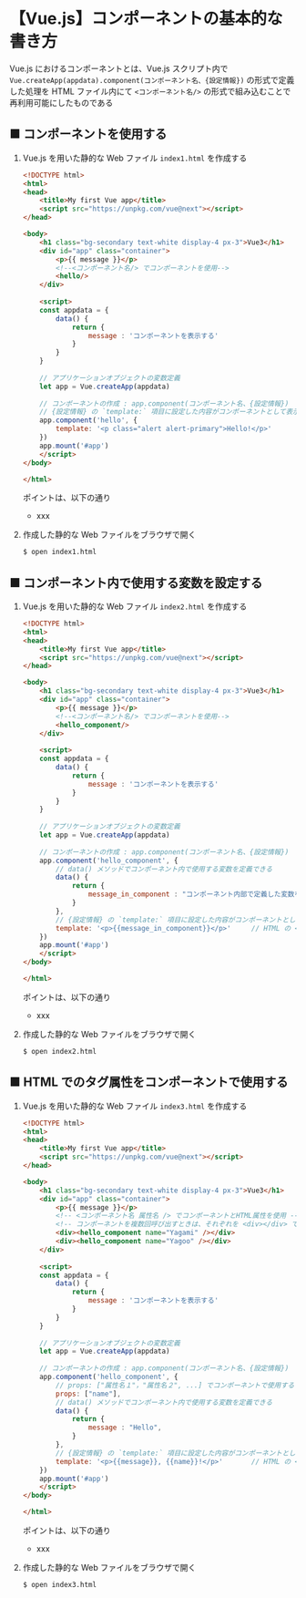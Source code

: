 # 【Vue.js】コンポーネントの基本的な書き方

Vue.js におけるコンポーネントとは、Vue.js スクリプト内で `Vue.createApp(appdata).component(コンポーネント名、{設定情報})` の形式で定義した処理を HTML ファイル内にて `<コンポーネント名/>` の形式で組み込むことで再利用可能にしたものである

## ■ コンポーネントを使用する

1. Vue.js を用いた静的な Web ファイル `index1.html` を作成する
	```html
	<!DOCTYPE html>
	<html>
	<head>
		<title>My first Vue app</title>
		<script src="https://unpkg.com/vue@next"></script>
	</head>

	<body>
		<h1 class="bg-secondary text-white display-4 px-3">Vue3</h1>
		<div id="app" class="container">
			<p>{{ message }}</p>
			<!--<コンポーネント名/> でコンポーネントを使用-->
			<hello/>
		</div>
		
		<script>
		const appdata = {
			data() {
				return {
					message : 'コンポーネントを表示する'
				}
			}
		}
		
		// アプリケーションオブジェクトの変数定義
		let app = Vue.createApp(appdata)
		
		// コンポーネントの作成 : app.component(コンポーネント名、{設定情報})
		// {設定情報} の `template:` 項目に設定した内容がコンポーネントとして表示される
		app.component('hello', {
			template: '<p class="alert alert-primary">Hello!</p>'		// HTML の <p></p> タグで文字列 "Hello!" を表示
		})
		app.mount('#app')
		</script>
	</body>

	</html>
	```

	ポイントは、以下の通り

	- xxx

1. 作成した静的な Web ファイルをブラウザで開く
	```sh
	$ open index1.html
	```

## ■ コンポーネント内で使用する変数を設定する

1. Vue.js を用いた静的な Web ファイル `index2.html` を作成する
	```html
	<!DOCTYPE html>
	<html>
	<head>
		<title>My first Vue app</title>
		<script src="https://unpkg.com/vue@next"></script>
	</head>

	<body>
		<h1 class="bg-secondary text-white display-4 px-3">Vue3</h1>
		<div id="app" class="container">
			<p>{{ message }}</p>
			<!--<コンポーネント名/> でコンポーネントを使用-->
			<hello_component/>
		</div>
		
		<script>
		const appdata = {
			data() {
				return {
					message : 'コンポーネントを表示する'
				}
			}
		}
		
		// アプリケーションオブジェクトの変数定義
		let app = Vue.createApp(appdata)
		
		// コンポーネントの作成 : app.component(コンポーネント名、{設定情報})
		app.component('hello_component', {
			// data() メソッドでコンポーネント内で使用する変数を定義できる
			data() {
				return {
					message_in_component : "コンポーネント内部で定義した変数を表示",
				}
			},
			// {設定情報} の `template:` 項目に設定した内容がコンポーネントとして表示される
			template: '<p>{{message_in_component}}</p>'		// HTML の <p></p> タグで data() で return した変数文字列 "Hello!" を表示
		})
		app.mount('#app')
		</script>
	</body>

	</html>
	```
    
	ポイントは、以下の通り

	- xxx

1. 作成した静的な Web ファイルをブラウザで開く
	```sh
	$ open index2.html
	```

## ■ HTML でのタグ属性をコンポーネントで使用する

1. Vue.js を用いた静的な Web ファイル `index3.html` を作成する
	```html
	<!DOCTYPE html>
	<html>
	<head>
		<title>My first Vue app</title>
		<script src="https://unpkg.com/vue@next"></script>
	</head>

	<body>
		<h1 class="bg-secondary text-white display-4 px-3">Vue3</h1>
		<div id="app" class="container">
			<p>{{ message }}</p>
			<!-- <コンポーネント名 属性名 /> でコンポーネントとHTML属性を使用 -->
			<!-- コンポーネントを複数回呼び出すときは、それぞれを <div></div> で囲む必要がある？ -->
			<div><hello_component name="Yagami" /></div>
			<div><hello_component name="Yagoo" /></div>
		</div>
		
		<script>
		const appdata = {
			data() {
				return {
					message : 'コンポーネントを表示する'
				}
			}
		}
		
		// アプリケーションオブジェクトの変数定義
		let app = Vue.createApp(appdata)
		
		// コンポーネントの作成 : app.component(コンポーネント名、{設定情報})
		app.component('hello_component', {
			// props: ["属性名１"，"属性名２", ...] でコンポーネントで使用する HTML 属性を定義できる
			props: ["name"],
			// data() メソッドでコンポーネント内で使用する変数を定義できる
			data() {
				return {
					message : "Hello",
				}
			},
			// {設定情報} の `template:` 項目に設定した内容がコンポーネントとして表示される
			template: '<p>{{message}}, {{name}}!</p>'		// HTML の <p></p> タグで data() で return した変数文字列 "Hello!" を表示
		})
		app.mount('#app')
		</script>
	</body>

	</html>
	```
    
	ポイントは、以下の通り

	- xxx

1. 作成した静的な Web ファイルをブラウザで開く
	```sh
	$ open index3.html
	```

